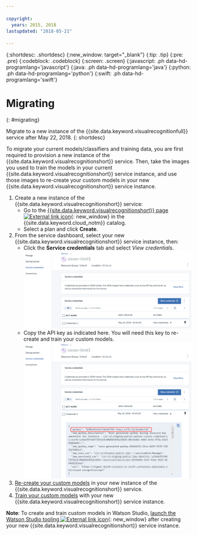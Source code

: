 ```yaml
---

copyright:
  years: 2015, 2018
lastupdated: "2018-05-21"

---
```


{:shortdesc: .shortdesc}
{:new_window: target="_blank"}
{:tip: .tip}
{:pre: .pre}
{:codeblock: .codeblock}
{:screen: .screen}
{:javascript: .ph data-hd-programlang='javascript'}
{:java: .ph data-hd-programlang='java'}
{:python: .ph data-hd-programlang='python'}
{:swift: .ph data-hd-programlang='swift'}

# Migrating
{: #migrating}

Migrate to a new instance of the {{site.data.keyword.visualrecognitionfull}} service after May 22, 2018.
{: shortdesc}

To migrate your current models/classifiers and training data, you are first required to provision a new instance of the {{site.data.keyword.visualrecognitionshort}} service. Then, take the images you used to train the models in your current {{site.data.keyword.visualrecognitionshort}} service instance, and use those images to re-create your custom models in your new {{site.data.keyword.visualrecognitionshort}} service instance.

1.  Create a new instance of the {{site.data.keyword.visualrecognitionshort}} service:
      - Go to the [{{site.data.keyword.visualrecognitionshort}} page ![External link icon](../../icons/launch-glyph.svg "External link icon")](https://console.bluemix.net/catalog/services/visual-recognition){: new_window} in the {{site.data.keyword.cloud_notm}} catalog.
      - Select a plan and click **Create**.
1.  From the service dashboard, select your new {{site.data.keyword.visualrecognitionshort}} service instance, then:
     - Click the **Service credentials** tab and select *View credentials*.
     ![Service credentials tab](images/apikey1.png)
     - Copy the API key as indicated here. You will need this key to re-create and train your custom models.
     ![Service credentials tab](images/apikey2.png)
1.  [Re-create your custom models](tutorial-custom-classifier.html#creating-a-custom-model) in your new instance of the {{site.data.keyword.visualrecognitionshort}} service.
1.  [Train your custom models](customizing.html#guidelines-for-training-classifiers) with your new {{site.data.keyword.visualrecognitionshort}} service instance.

**Note**: To create and train custom models in Watson Studio, [launch the Watson Studio tooling ![External link icon](../../icons/launch-glyph.svg "External link icon")](https://dataplatform.ibm.com/registration/stepone?target=watson_vision_combined&context=wdp&apps=watson_studio&cm_sp=WatsonPlatform-WatsonPlatform-_-OnPageNavCTA-IBMWatson_VisualRecognition-_-legacy){: new_window} after creating your new {{site.data.keyword.visualrecognitionshort}} service instance.
